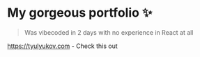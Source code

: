 # My gorgeous portfolio ✨

> Was vibecoded in 2 days with no experience in React at all

https://tyulyukov.com - Check this out 